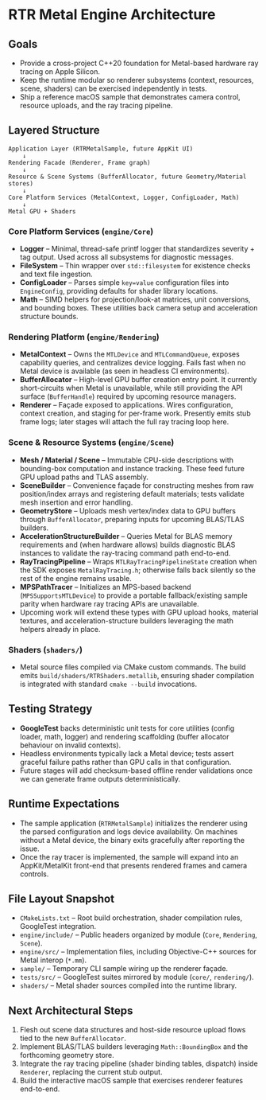 # RTR Metal Engine Architecture

## Goals

- Provide a cross-project C++20 foundation for Metal-based hardware ray tracing on Apple Silicon.
- Keep the runtime modular so renderer subsystems (context, resources, scene, shaders) can be exercised independently in tests.
- Ship a reference macOS sample that demonstrates camera control, resource uploads, and the ray tracing pipeline.

## Layered Structure

```
Application Layer (RTRMetalSample, future AppKit UI)
    ↓
Rendering Facade (Renderer, Frame graph)
    ↓
Resource & Scene Systems (BufferAllocator, future Geometry/Material stores)
    ↓
Core Platform Services (MetalContext, Logger, ConfigLoader, Math)
    ↓
Metal GPU + Shaders
```

### Core Platform Services (`engine/Core`)

- **Logger** – Minimal, thread-safe printf logger that standardizes severity + tag output. Used across all subsystems for diagnostic messages.
- **FileSystem** – Thin wrapper over `std::filesystem` for existence checks and text file ingestion.
- **ConfigLoader** – Parses simple `key=value` configuration files into `EngineConfig`, providing defaults for shader library locations.
- **Math** – SIMD helpers for projection/look-at matrices, unit conversions, and bounding boxes. These utilities back camera setup and acceleration structure bounds.

### Rendering Platform (`engine/Rendering`)

- **MetalContext** – Owns the `MTLDevice` and `MTLCommandQueue`, exposes capability queries, and centralizes device logging. Fails fast when no Metal device is available (as seen in headless CI environments).
- **BufferAllocator** – High-level GPU buffer creation entry point. It currently short-circuits when Metal is unavailable, while still providing the API surface (`BufferHandle`) required by upcoming resource managers.
- **Renderer** – Façade exposed to applications. Wires configuration, context creation, and staging for per-frame work. Presently emits stub frame logs; later stages will attach the full ray tracing loop here.

### Scene & Resource Systems (`engine/Scene`)

- **Mesh / Material / Scene** – Immutable CPU-side descriptions with bounding-box computation and instance tracking. These feed future GPU upload paths and TLAS assembly.
- **SceneBuilder** – Convenience façade for constructing meshes from raw position/index arrays and registering default materials; tests validate mesh insertion and error handling.
- **GeometryStore** – Uploads mesh vertex/index data to GPU buffers through `BufferAllocator`, preparing inputs for upcoming BLAS/TLAS builders.
- **AccelerationStructureBuilder** – Queries Metal for BLAS memory requirements and (when hardware allows) builds diagnostic BLAS instances to validate the ray-tracing command path end-to-end.
- **RayTracingPipeline** – Wraps `MTLRayTracingPipelineState` creation when the SDK exposes `MetalRayTracing.h`; otherwise falls back silently so the rest of the engine remains usable.
- **MPSPathTracer** – Initializes an MPS-based backend (`MPSSupportsMTLDevice`) to provide a portable fallback/existing sample parity when hardware ray tracing APIs are unavailable.
- Upcoming work will extend these types with GPU upload hooks, material textures, and acceleration-structure builders leveraging the math helpers already in place.

### Shaders (`shaders/`)

- Metal source files compiled via CMake custom commands. The build emits `build/shaders/RTRShaders.metallib`, ensuring shader compilation is integrated with standard `cmake --build` invocations.

## Testing Strategy

- **GoogleTest** backs deterministic unit tests for core utilities (config loader, math, logger) and rendering scaffolding (buffer allocator behaviour on invalid contexts).
- Headless environments typically lack a Metal device; tests assert graceful failure paths rather than GPU calls in that configuration.
- Future stages will add checksum-based offline render validations once we can generate frame outputs deterministically.

## Runtime Expectations

- The sample application (`RTRMetalSample`) initializes the renderer using the parsed configuration and logs device availability. On machines without a Metal device, the binary exits gracefully after reporting the issue.
- Once the ray tracer is implemented, the sample will expand into an AppKit/MetalKit front-end that presents rendered frames and camera controls.

## File Layout Snapshot

- `CMakeLists.txt` – Root build orchestration, shader compilation rules, GoogleTest integration.
- `engine/include/` – Public headers organized by module (`Core`, `Rendering`, `Scene`).
- `engine/src/` – Implementation files, including Objective-C++ sources for Metal interop (`*.mm`).
- `sample/` – Temporary CLI sample wiring up the renderer façade.
- `tests/src/` – GoogleTest suites mirrored by module (`core/`, `rendering/`).
- `shaders/` – Metal shader sources compiled into the runtime library.

## Next Architectural Steps

1. Flesh out scene data structures and host-side resource upload flows tied to the new `BufferAllocator`.
2. Implement BLAS/TLAS builders leveraging `Math::BoundingBox` and the forthcoming geometry store.
3. Integrate the ray tracing pipeline (shader binding tables, dispatch) inside `Renderer`, replacing the current stub output.
4. Build the interactive macOS sample that exercises renderer features end-to-end.

